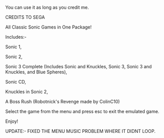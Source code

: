 You can use it as long as you credit me.

CREDITS TO SEGA

All Classic Sonic Games in One Package!

Includes:-

Sonic 1,

Sonic 2,

Sonic 3 Complete (Includes Sonic and Knuckles, Sonic 3, Sonic 3 and Knuckles, and Blue Spheres),

Sonic CD,

Knuckles in Sonic 2,

A Boss Rush (Robotnick's Revenge made by ColinC10)

Select the game from the menu and press esc to exit the emulated game.

Enjoy!

UPDATE:- FIXED THE MENU MUSIC PROBLEM WHERE IT DIDNT LOOP.
